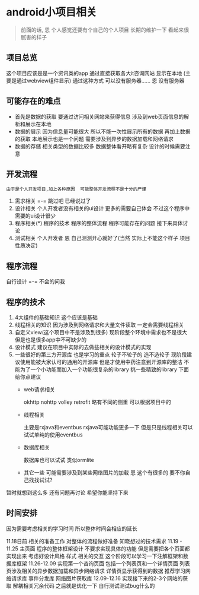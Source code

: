 # android小项目相关
>前面的话, 恩  个人感觉还要有个自己的个人项目 长期的维护一下  看起来很腻害的样子

## 项目总览
这个项目应该是是一个资讯类的app 通过直接获取各大it咨询网站 显示在本地 (主要是通过webview组件显示) 通过这种方式 可以没有服务器......  恩 没有服务器

## 可能存在的难点
* 首先是数据的获取 要通过访问相关网站来获得信息  涉及到web页面信息的解析和展示在本地
* 数据的展示  因为信息量可能很大 所以不能一次性展示所有的数据 再加上数据的获取 本地展示也是一个问题 需要涉及到异步的数据加载和网络请求
* 数据的存储  相关类型的数据比较多 数据整体看开略有复杂  设计的时候需要注意



## 开发流程
```由于是个人开发项目,加上各种原因  可能整体开发流程不是十分的严谨 ```

1. 需求相关 =-= 跳过吧  已经说过了  
2. 设计相关  个人开发者没有相关的ui设计 更多的需要自己体会  不过这个程序中需要的ui设计很少
3. 程序相关(*)	程序的技术 程序的整体流程 程序可能存在的问题   接下来具体讨论 
4. 测试相关	个人开发者 恩 自己测测开心就好了(当然 实际上不能这个样子 项目性质决定)





## 程序流程
自行设计 =-=    不会的问我

## 程序的技术
1. 4大组件的基础知识 这个应该是基础
2. 线程相关的知识 因为涉及到网络请求和大量文件读取 一定会需要线程相关
3. 自定义view(这个项目中不是涉及到很多) 现阶段整个环境中需求也不是很大  但是也是很多app中不可缺少的
4. 设计模式 建议在项目中实际的去做些相关的设计模式的实现
5. 一些很好的第三方开源库 也是学习的重点 轮子不轮子的  造不造轮子  现阶段建议使用能被大家认可的通用的开源库 但是才使用中药注意到开源库的整洁  不能为了一个小功能而加入一个功能很复杂的library 挑一些精致的library 下面给你点建议
	* web请求相关
	
		okhttp nohttp volley retrofit 略有不同的侧重 可以根据项目中的
		
	* 线程相关
	
		主要是rxjava和eventbus  rxjava可能功能更多一下  但是只是线程相关可以试试单纯的使用eventbus
		
	* 数据库相关
	
		数据库也可以试试  类似ormlite 
	* 其它一些 可能需要涉及到某些网络图片的加载
		恩 这个有很多的  要不你自己找找试试?
		
		
暂时就想到这么多  还有问题再讨论  希望你能坚持下来
## 时间安排
因为需要考虑相关的学习时间  所以整体时间会相应的延长

11.18日前  相关的准备工作  对整体的流程做好准备 知晓想过的技术需求
11.19 - 11.25 主页面 程序的整体框架设计  不要求实现具体的功能 但是需要把各个页面都实现出来 考虑好设计风格 样式 相关的交互 这个阶段可以学习一下注解框架和数据库框架
11.26-12.09 实现第一个咨询页面 包括一个列表页和一个详情页面 列表页涉及相关的异步数据加载和异步网络请求  详情页显示获得到的数据  推荐学习网络请求库 事件分发库 网络图片获取库
12.09-12.16 实现接下来的2-3个网站的获取 解耦相关冗余代码
之后就是优化一下  自行测试测试bug什么的